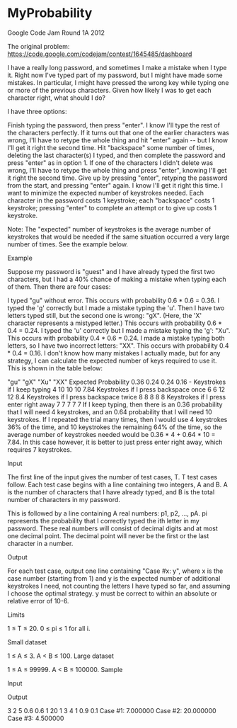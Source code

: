 MyProbability
=============

Google Code Jam Round 1A 2012

The original problem: https://code.google.com/codejam/contest/1645485/dashboard

I have a really long password, and sometimes I make a mistake when I type it. Right now I've typed part of my password, but I might have made some mistakes. In particular, I might have pressed the wrong key while typing one or more of the previous characters. Given how likely I was to get each character right, what should I do?

I have three options:

Finish typing the password, then press "enter". I know I'll type the rest of the characters perfectly. If it turns out that one of the earlier characters was wrong, I'll have to retype the whole thing and hit "enter" again -- but I know I'll get it right the second time.
Hit "backspace" some number of times, deleting the last character(s) I typed, and then complete the password and press "enter" as in option 1. If one of the characters I didn't delete was wrong, I'll have to retype the whole thing and press "enter", knowing I'll get it right the second time.
Give up by pressing "enter", retyping the password from the start, and pressing "enter" again. I know I'll get it right this time.
I want to minimize the expected number of keystrokes needed. Each character in the password costs 1 keystroke; each "backspace" costs 1 keystroke; pressing "enter" to complete an attempt or to give up costs 1 keystroke.

Note: The "expected" number of keystrokes is the average number of keystrokes that would be needed if the same situation occurred a very large number of times. See the example below.

Example

Suppose my password is "guest" and I have already typed the first two characters, but I had a 40% chance of making a mistake when typing each of them. Then there are four cases:

I typed "gu" without error. This occurs with probability 0.6 * 0.6 = 0.36.
I typed the 'g' correctly but I made a mistake typing the 'u'. Then I have two letters typed still, but the second one is wrong: "gX". (Here, the 'X' character represents a mistyped letter.) This occurs with probability 0.6 * 0.4 = 0.24.
I typed the 'u' correctly but I made a mistake typing the 'g': "Xu". This occurs with probability 0.4 * 0.6 = 0.24.
I made a mistake typing both letters, so I have two incorrect letters: "XX". This occurs with probability 0.4 * 0.4 = 0.16.
I don't know how many mistakes I actually made, but for any strategy, I can calculate the expected number of keys required to use it. This is shown in the table below:

"gu"   	"gX"   	"Xu"   	"XX"   	Expected
Probability	0.36	0.24	0.24	0.16	-
Keystrokes if I keep typing	4	10	10	10	7.84
Keystrokes if I press backspace once	6	6	12	12	8.4
Keystrokes if I press backspace twice  	8	8	8	8	8
Keystrokes if I press enter right away	7	7	7	7	7
If I keep typing, then there is an 0.36 probability that I will need 4 keystrokes, and an 0.64 probability that I will need 10 keystrokes. If I repeated the trial many times, then I would use 4 keystrokes 36% of the time, and 10 keystrokes the remaining 64% of the time, so the average number of keystrokes needed would be 0.36 * 4 + 0.64 * 10 = 7.84. In this case however, it is better to just press enter right away, which requires 7 keystrokes.

Input

The first line of the input gives the number of test cases, T. T test cases follow. Each test case begins with a line containing two integers, A and B. A is the number of characters that I have already typed, and B is the total number of characters in my password.

This is followed by a line containing A real numbers: p1, p2, ..., pA. pi represents the probability that I correctly typed the ith letter in my password. These real numbers will consist of decimal digits and at most one decimal point. The decimal point will never be the first or the last character in a number.

Output

For each test case, output one line containing "Case #x: y", where x is the case number (starting from 1) and y is the expected number of additional keystrokes I need, not counting the letters I have typed so far, and assuming I choose the optimal strategy. y must be correct to within an absolute or relative error of 10-6.

Limits

1 ≤ T ≤ 20.
0 ≤ pi ≤ 1 for all i.

Small dataset

1 ≤ A ≤ 3.
A < B ≤ 100.
Large dataset

1 ≤ A ≤ 99999.
A < B ≤ 100000.
Sample


Input 
 	
Output 
 
3
2 5
0.6 0.6
1 20
1
3 4
1 0.9 0.1
Case #1: 7.000000
Case #2: 20.000000
Case #3: 4.500000

